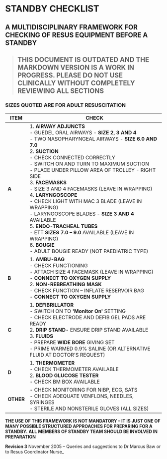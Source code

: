 # **STANDBY CHECKLIST**

## A **MULTIDISCIPLINARY** FRAMEWORK FOR CHECKING OF RESUS EQUIPMENT BEFORE A STANDBY

> ## **THIS DOCUMENT IS OUTDATED AND THE MARKDOWN VERSION IS A WORK IN PROGRESS. PLEASE DO NOT USE CLINICALLY WITHOUT COMPLETELY REVIEWING ALL SECTIONS**

### SIZES QUOTED ARE FOR **ADULT** RESUSCITATION

| **ITEM**  | **CHECK**                                                                                                                                                                                                                                                                                                                                                                                                                                                                                                                                                                                                                                                        |
| --------- | ---------------------------------------------------------------------------------------------------------------------------------------------------------------------------------------------------------------------------------------------------------------------------------------------------------------------------------------------------------------------------------------------------------------------------------------------------------------------------------------------------------------------------------------------------------------------------------------------------------------------------------------------------------------- |
| **A**     | 1. **AIRWAY ADJUNCTS**<br/>- GUEDEL ORAL AIRWAYS - **SIZE 2, 3 AND 4**<br/>- TWO NASOPHARYNGEAL AIRWAYS - **SIZE 6.0 AND 7.0**<br/>2. **SUCTION**<br/>- CHECK CONNECTED CORRECTLY<br/>- SWITCH ON AND TURN TO MAXIMUM SUCTION<br/>- PLACE UNDER PILLOW AREA OF TROLLEY - RIGHT SIDE<br/>3. **FACEMASKS**<br/>- SIZE 3 AND 4 FACEMASKS (LEAVE IN WRAPPING)<br/>4. **LARYNGOSCOPE**<br/>- CHECK LIGHT WITH MAC 3 BLADE (LEAVE IN WRAPPING)<br/>- LARYNGOSCOPE BLADES - **SIZE 3 AND 4** AVAILABLE<br/>5. **ENDO-TRACHEAL TUBES**<br/>- ETT **SIZES 7.0 – 9.0** AVAILABLE (LEAVE IN WRAPPING)<br/>6. **BOUGIE**<br/>- ADULT BOUGIE READY (NOT PAEDIATRIC TYPE)<br/> |
| **B**     | 1. **AMBU-BAG**<br/>- CHECK FUNCTIONING<br/>- ATTACH SIZE 4 FACEMASK (LEAVE IN WRAPPING)<br/>- **CONNECT TO OXYGEN SUPPLY**<br/>2. **NON-REBREATHING MASK**<br/>- CHECK FUNCTION – INFLATE RESERVOIR BAG<br/>- **CONNECT TO OXYGEN SUPPLY**<br/>                                                                                                                                                                                                                                                                                                                                                                                                                 |
| **C**     | 1. **DEFIBRILLATOR**<br/>- SWITCH ON TO **'Monitor On'** SETTING<br/>- CHECK ELECTRODE AND DEFIB GEL PADS ARE READY<br/>2. **DRIP STAND**- ENSURE DRIP STAND AVAILABLE<br/>3. **FLUIDS**<br/>- PREPARE **WIDE BORE** GIVING SET<br/>- PRIME WARMED 0.9% SALINE (OR ALTERNATIVE FLUID AT DOCTOR'S REQUEST)                                                                                                                                                                                                                                                                                                                                                        |
| **D**     | 1. **THERMOMETER**<br/>- CHECK THERMOMETER AVAILABLE<br/>2. **BLOOD GLUCOSE TESTER**<br/>- CHECK BM BOX AVAILABLE<br/>                                                                                                                                                                                                                                                                                                                                                                                                                                                                                                                                           |
| **OTHER** | - CHECK MONITORING FOR NIBP, ECG, SATS<br/>- CHECK ADEQUATE VENFLONS, NEEDLES, SYRINGES<br/>- STERILE AND NONSTERILE GLOVES (ALL SIZES)                                                                                                                                                                                                                                                                                                                                                                                                                                                                                                                          |

**THE USE OF THIS FRAMEWORK IS NOT MANDATORY – IT IS JUST ONE OF MANY POSSIBLE STRUCTURED APPROACHES FOR PREPARING FOR A STANDBY.**
**ALL** **MEMBERS OF STANDBY TEAM SHOULD BE INVOLVED IN PREPARATION**

**Revision 3** November 2005 – Queries and suggestions to Dr Marcus Baw or to Resus Coordinator Nurse\_
